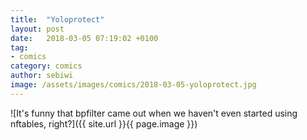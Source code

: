 ```yaml
---
title:  "Yoloprotect"
layout: post
date:   2018-03-05 07:19:02 +0100
tag:
- comics
category: comics
author: sebiwi
image: /assets/images/comics/2018-03-05-yoloprotect.jpg
---
```


![It's funny that bpfilter came out when we haven't even started using nftables, right?]({{ site.url }}{{ page.image }})
